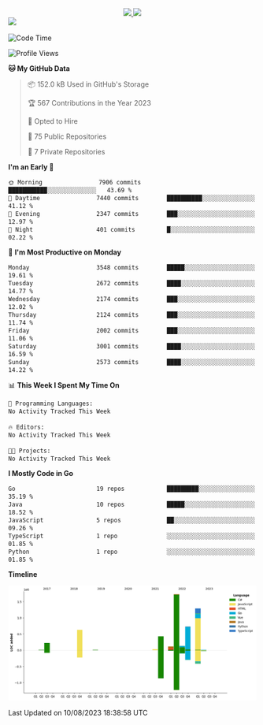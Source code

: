 <div align="center">
  <a href="https://github.com/arielsrv">
    <img height="180em" src="https://github-readme-stats.vercel.app/api?username=arielsrv&show_icons=true&theme=radical&include_all_commits=true&count_private=true"/>
    <img height="180em" src="https://github-readme-stats.vercel.app/api/top-langs/?username=arielsrv&layout=compact&langs_count=10&theme=radical"/>
 </a>
</div>

<div>
  <a href="https://www.linkedin.com/in/arielpineiro/" target="_blank">
    <img src="https://img.shields.io/badge/-LinkedIn-%230077B5?style=for-the-badge&logo=linkedin&logoColor=white" target="_blank">
  </a>
</div>

<!--START_SECTION:waka-->
![Code Time](http://img.shields.io/badge/Code%20Time-0%20secs-blue)

![Profile Views](http://img.shields.io/badge/Profile%20Views-0-blue)

**🐱 My GitHub Data** 

> 📦 152.0 kB Used in GitHub's Storage 
 > 
> 🏆 567 Contributions in the Year 2023
 > 
> 💼 Opted to Hire
 > 
> 📜 75 Public Repositories 
 > 
> 🔑 7 Private Repositories 
 > 
**I'm an Early 🐤** 

```text
🌞 Morning                7906 commits        ███████████░░░░░░░░░░░░░░   43.69 % 
🌆 Daytime                7440 commits        ██████████░░░░░░░░░░░░░░░   41.12 % 
🌃 Evening                2347 commits        ███░░░░░░░░░░░░░░░░░░░░░░   12.97 % 
🌙 Night                  401 commits         █░░░░░░░░░░░░░░░░░░░░░░░░   02.22 % 
```
📅 **I'm Most Productive on Monday** 

```text
Monday                   3548 commits        █████░░░░░░░░░░░░░░░░░░░░   19.61 % 
Tuesday                  2672 commits        ████░░░░░░░░░░░░░░░░░░░░░   14.77 % 
Wednesday                2174 commits        ███░░░░░░░░░░░░░░░░░░░░░░   12.02 % 
Thursday                 2124 commits        ███░░░░░░░░░░░░░░░░░░░░░░   11.74 % 
Friday                   2002 commits        ███░░░░░░░░░░░░░░░░░░░░░░   11.06 % 
Saturday                 3001 commits        ████░░░░░░░░░░░░░░░░░░░░░   16.59 % 
Sunday                   2573 commits        ████░░░░░░░░░░░░░░░░░░░░░   14.22 % 
```


📊 **This Week I Spent My Time On** 

```text
💬 Programming Languages: 
No Activity Tracked This Week

🔥 Editors: 
No Activity Tracked This Week

🐱‍💻 Projects: 
No Activity Tracked This Week
```

**I Mostly Code in Go** 

```text
Go                       19 repos            █████████░░░░░░░░░░░░░░░░   35.19 % 
Java                     10 repos            █████░░░░░░░░░░░░░░░░░░░░   18.52 % 
JavaScript               5 repos             ██░░░░░░░░░░░░░░░░░░░░░░░   09.26 % 
TypeScript               1 repo              ░░░░░░░░░░░░░░░░░░░░░░░░░   01.85 % 
Python                   1 repo              ░░░░░░░░░░░░░░░░░░░░░░░░░   01.85 % 
```



**Timeline**

![Lines of Code chart](https://raw.githubusercontent.com/arielsrv/arielsrv/main/assets/bar_graph.png)


 Last Updated on 10/08/2023 18:38:58 UTC
<!--END_SECTION:waka-->
